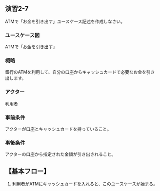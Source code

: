 ## 演習2-7
ATMで「お金を引き出す」ユースケース記述を作成しなさい。

### ユースケース図
ATMで「お金を引き出す」

### 概略
銀行のATMを利用して、自分の口座からキャッシュカードで必要なお金を引き出します。


### アクター
利用者

### 事前条件
アクターが口座とキャッシュカードを持っていること。

### 事後条件
アクターの口座から指定された金額が引き出されること。

## 【基本フロー】
1. 利用者がATMにキャッシュカードを入れると、このユースケースが始まる。

